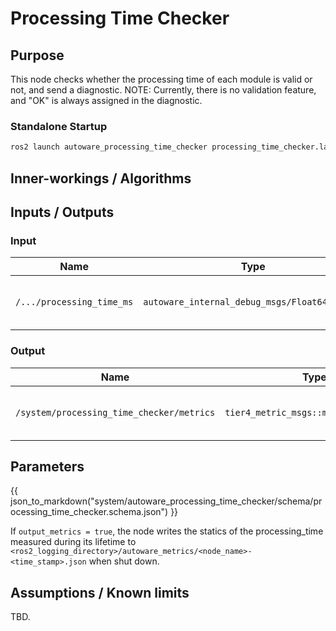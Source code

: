 # Processing Time Checker

## Purpose

This node checks whether the processing time of each module is valid or not, and send a diagnostic.
NOTE: Currently, there is no validation feature, and "OK" is always assigned in the diagnostic.

### Standalone Startup

```bash
ros2 launch autoware_processing_time_checker processing_time_checker.launch.xml
```

## Inner-workings / Algorithms

## Inputs / Outputs

### Input

| Name                      | Type                                          | Description                    |
| ------------------------- | --------------------------------------------- | ------------------------------ |
| `/.../processing_time_ms` | `autoware_internal_debug_msgs/Float64Stamped` | processing time of each module |

### Output

| Name                                      | Type                                  | Description                        |
| ----------------------------------------- | ------------------------------------- | ---------------------------------- |
| `/system/processing_time_checker/metrics` | `tier4_metric_msgs::msg::MetricArray` | processing time of all the modules |

## Parameters

{{ json_to_markdown("system/autoware_processing_time_checker/schema/processing_time_checker.schema.json") }}

If `output_metrics = true`, the node writes the statics of the processing_time measured during its lifetime to `<ros2_logging_directory>/autoware_metrics/<node_name>-<time_stamp>.json` when shut down.

## Assumptions / Known limits

TBD.
